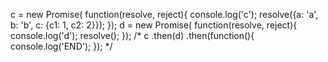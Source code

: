 
c = new Promise( function(resolve, reject){
  console.log('c');
  resolve({a: 'a', b: 'b', c: {c1: 1, c2: 2}});
});
d = new Promise( function(resolve, reject){
  console.log('d');
  resolve();
}); 
/*
c
  .then(d)
  .then(function(){
    console.log('END');
  });
*/